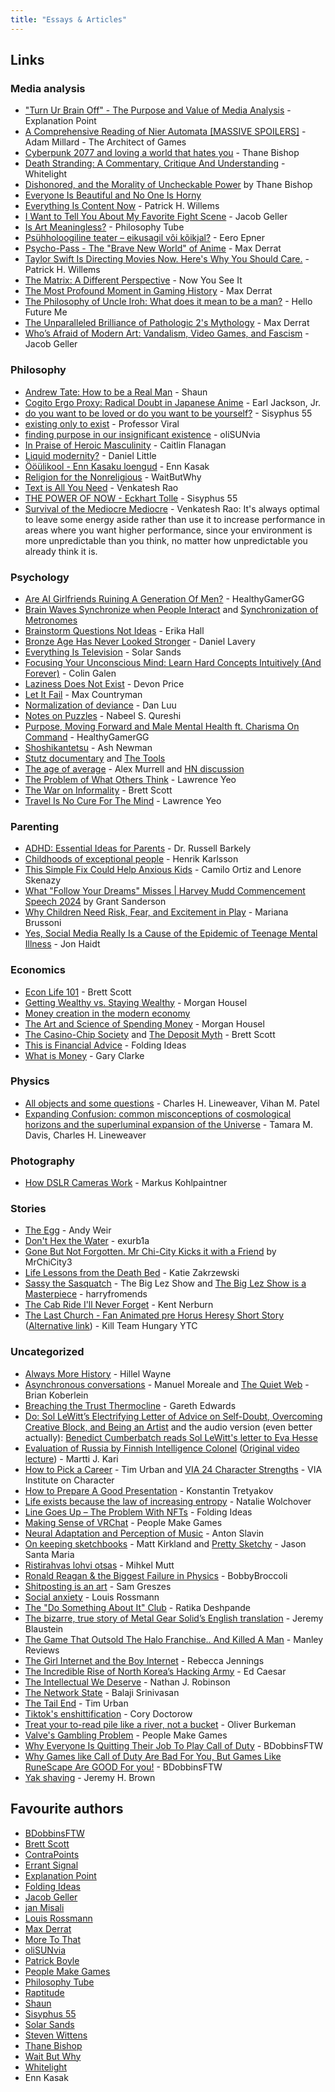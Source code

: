 ```yaml
---
title: "Essays & Articles"
---
```


## Links

### Media analysis

- ["Turn Ur Brain Off" - The Purpose and Value of Media Analysis](https://www.youtube.com/watch?v=MEX-f_c9w0A) - Explanation Point
- [A Comprehensive Reading of Nier Automata [MASSIVE SPOILERS]](https://youtu.be/4EnbSokFpjQ) - Adam Millard - The Architect of Games
- [Cyberpunk 2077 and loving a world that hates you](https://www.youtube.com/watch?v=ND0Qo9bX8JU) - Thane Bishop
- [Death Stranding: A Commentary, Critique And Understanding](https://youtu.be/zg2Y5rxlg-M) - Whitelight
- [Dishonored, and the Morality of Uncheckable Power](https://www.youtube.com/watch?v=FZ5s4vg-NfQ) by Thane Bishop
- [Everyone Is Beautiful and No One Is Horny](https://bloodknife.com/everyone-beautiful-no-one-horny/)
- [Everything Is Content Now](https://www.youtube.com/watch?v=hAtbFwzZp6Y) - Patrick H. Willems
- [I Want to Tell You About My Favorite Fight Scene](https://www.youtube.com/watch?v=x5Ulxe-t6e8) - Jacob Geller
- [Is Art Meaningless?](https://youtu.be/T6EOVCYx7mY) - Philosophy Tube
- [Psühholoogiline teater – eikusagil või kõikjal?](https://www.sirp.ee/s1-artiklid/teater/psuhholoogiline-teater-eikusagil-voi-koikjal/) - Eero Epner
- [Psycho-Pass - The "Brave New World" of Anime](https://www.youtube.com/watch?v=IWqbt8ioJK0) - Max Derrat
- [Taylor Swift Is Directing Movies Now. Here's Why You Should Care.](https://www.youtube.com/watch?v=bbUHATtb6GU) - Patrick H. Willems
- [The Matrix: A Different Perspective](https://youtu.be/ORHB9c8e7ok) - Now You See It
- [The Most Profound Moment in Gaming History](https://youtube.com/watch?v=jIYBod0ge3Y) - Max Derrat
- [The Philosophy of Uncle Iroh: What does it mean to be a man?](https://www.youtube.com/watch?v=SezGJNNZmtI) - Hello Future Me
- [The Unparalleled Brilliance of Pathologic 2's Mythology](https://www.youtube.com/watch?v=Uk3Dm3OTNY4) - Max Derrat
- [Who’s Afraid of Modern Art: Vandalism, Video Games, and Fascism](https://youtu.be/v5DqmTtCPiQ) - Jacob Geller

### Philosophy

- [Andrew Tate: How to be a Real Man](https://www.youtube.com/watch?v=y6_TOFy3k6k) - Shaun
- [Cogito Ergo Proxy: Radical Doubt in Japanese Anime](https://youtu.be/HLaVk4PRN6g) - Earl Jackson, Jr.
- [do you want to be loved or do you want to be yourself?](https://youtu.be/3Y81L_CUV3M) - Sisyphus 55
- [existing only to exist](https://www.youtube.com/watch?v=rCb4K_tc9OY) - Professor Viral
- [finding purpose in our insignificant existence](https://youtu.be/qjvARuTSjqE) -  oliSUNvia
- [In Praise of Heroic Masculinity](https://archive.li/https://www.theatlantic.com/ideas/archive/2023/08/heroic-toxic-masculinity-boys/675172/) - Caitlin Flanagan
- [Liquid modernity?](https://understandingsociety.blogspot.com/2014/05/liquid-modernity.html) - Daniel Little
- [Ööülikool - Enn Kasaku loengud](http://www.ylikool.ee/et/13/enn_kasak) - Enn Kasak
- [Religion for the Nonreligious](https://waitbutwhy.com/2014/10/religion-for-the-nonreligious.html) - WaitButWhy
- [Text is All You Need](https://studio.ribbonfarm.com/p/text-is-all-you-need) - Venkatesh Rao
- [THE POWER OF NOW - Eckhart Tolle](https://www.youtube.com/watch?v=0ILHWvSZV4E) - Sisyphus 55
- [Survival of the Mediocre Mediocre](https://www.ribbonfarm.com/2018/04/24/survival-of-the-mediocre-mediocre/) - Venkatesh Rao: It's always optimal to leave some energy aside rather than use it to increase performance in areas where you want higher performance, since your environment is more unpredictable than you think, no matter how unpredictable you already think it is.

### Psychology

- [Are AI Girlfriends Ruining A Generation Of Men?](https://www.youtube.com/watch?v=Th4PejGz1Ic) - HealthyGamerGG
- [Brain Waves Synchronize when People Interact](https://www.scientificamerican.com/article/brain-waves-synchronize-when-people-interact/) and [Synchronization of Metronomes](https://youtu.be/Aaxw4zbULMs)
- [Brainstorm Questions Not Ideas](https://www.muledesign.com/blog/brainstorm-questions) - Erika Hall
- [Bronze Age Has Never Looked Stronger](https://www.thechatner.com/p/its-1178-bce-and-the-bronze-age-has) - Daniel Lavery
- [Everything Is Television](https://youtu.be/-BLAUhBl0nA) - Solar Sands
- [Focusing Your Unconscious Mind: Learn Hard Concepts Intuitively (And Forever)](https://www.youtube.com/watch?v=Dm68uFy6gus) - Colin Galen
- [Laziness Does Not Exist](https://drdevonprice.substack.com/p/laziness-does-not-exist) - Devon Price
- [Let It Fail](https://www.maxcountryman.com/articles/let-it-fail) - Max Countryman
- [Normalization of deviance](https://danluu.com/wat/) - Dan Luu
- [Notes on Puzzles](https://nabeelqu.substack.com/p/notes-on-puzzles) - Nabeel S. Qureshi
- [Purpose, Moving Forward and Male Mental Health ft. Charisma On Command​](https://www.youtube.com/watch?v=9UKl9WOihBE) - HealthyGamerGG
- [Shoshikantetsu](https://asnewman.github.io/shoshikantetsu) - Ash Newman
- [Stutz documentary](https://www.netflix.com/watch/81387962) and [The Tools](https://www.thetoolsbook.com/)
- [The age of average](https://www.alexmurrell.co.uk/articles/the-age-of-average) - Alex Murrell and [HN discussion](https://news.ycombinator.com/item?id=35355703)
- [The Problem of What Others Think](https://moretothat.com/the-problem-of-what-others-think/) - Lawrence Yeo
- [The War on Informality](https://www.asomo.co/p/the-war-on-informality) - Brett Scott
- [Travel Is No Cure For The Mind](https://moretothat.com/travel-is-no-cure-for-the-mind/) - Lawrence Yeo

### Parenting

- [ADHD: Essential Ideas for Parents](https://www.youtube.com/watch?v=YSfCdBBqNXY) - Dr. Russell Barkely
- [Childhoods of exceptional people](https://www.lesswrong.com/posts/CYN7swrefEss4e3Qe/childhoods-of-exceptional-people) - Henrik Karlsson
- [This Simple Fix Could Help Anxious Kids](https://www.nytimes.com/2023/09/04/opinion/anxiety-depression-teens.html) - Camilo Ortiz and Lenore Skenazy
- [What "Follow Your Dreams" Misses | Harvey Mudd Commencement Speech 2024](https://www.youtube.com/watch?v=W3I3kAg2J7w) by Grant Sanderson
- [Why Children Need Risk, Fear, and Excitement in Play](https://www.afterbabel.com/p/why-children-need-risk-fear-and-excitement) - Mariana Brussoni
- [Yes, Social Media Really Is a Cause of the Epidemic of Teenage Mental Illness](https://www.afterbabel.com/p/phone-based-childhood-cause-epidemic) - Jon Haidt

### Economics

- [Econ Life 101](https://www.asomo.co/s/econ-life-101) - Brett Scott
- [Getting Wealthy vs. Staying Wealthy](https://collabfund.com/blog/getting-wealthy-vs-staying-wealthy/) - Morgan Housel
- [Money creation in the modern economy](https://github.com/JamFox/docs.jamfox.dev/raw/master/docs/content/links/attachments/money-creation-in-the-modern-economy.pdf)
- [The Art and Science of Spending Money](https://collabfund.com/blog/the-art-and-science-of-spending-money/) - Morgan Housel
- [The Casino-Chip Society](https://www.asomo.co/p/casino-chip-cashless-society) and [The Deposit Myth](https://www.asomo.co/p/the-deposit-myth) - Brett Scott
- [This is Financial Advice](https://www.youtube.com/watch?v=5pYeoZaoWrA) - Folding Ideas
- [What is Money](https://www.onedb.online/blog/what_is_money) - Gary Clarke

### Physics

- [All objects and some questions](https://pubs.aip.org/aapt/ajp/article/91/10/819/2911822/All-objects-and-some-questions) - Charles H. Lineweaver, Vihan M. Patel
- [Expanding Confusion: common misconceptions of cosmological horizons and the superluminal expansion of the Universe](https://arxiv.org/abs/astro-ph/0310808) - Tamara M. Davis, Charles H. Lineweaver

### Photography

- [How DSLR Cameras Work](https://exclusivearchitecture.com/03-technical-articles-DSLR-00-table-of-contents.html) - Markus Kohlpaintner

### Stories

- [The Egg](https://youtu.be/h6fcK_fRYaI) - Andy Weir
- [Don't Hex the Water](https://youtu.be/Fzhkwyoe5vI) - exurb1a
- [Gone But Not Forgotten. Mr Chi-City Kicks it with a Friend](https://www.youtube.com/watch?v=wK7GSARUs_Q) by MrChiCity3
- [Life Lessons from the Death Bed](https://isonomiaquarterly.com/archive/volume-1-issue-2/life-lessons-from-the-death-bed/) - Katie Zakrzewski
- [Sassy the Sasquatch](https://youtu.be/Dw_tGRblTXk) - The Big Lez Show and [The Big Lez Show is a Masterpiece](https://www.youtube.com/watch?v=JlBEaB_cFEU) - harryfromends
- [The Cab Ride I'll Never Forget](https://kentnerburn.com/the-cab-ride-ill-never-forget/) - Kent Nerburn
- [The Last Church - Fan Animated pre Horus Heresy Short Story](https://youtu.be/jSEVCs8o0H8) ([Alternative link](https://odysee.com/@KillTeamHungary:9/the-last-church-fan-animatied-40k-short:5?r=Fou8ecWf8R2MUXvGrvDKTewNtZCfeg5k)) - Kill Team Hungary YTC

### Uncategorized

- [Always More History](https://www.hillelwayne.com/post/always-more-history/) - Hillel Wayne
- [Asynchronous conversations](https://manuelmoreale.com/asynchronous-conversations) - Manuel Moreale and [The Quiet Web](https://briankoberlein.com/tech/quiet-web/) - Brian Koberlein
- [Breaching the Trust Thermocline](https://every.to/p/breaching-the-trust-thermocline-is-the-biggest-hidden-risk-in-business) - Gareth Edwards
- [Do: Sol LeWitt’s Electrifying Letter of Advice on Self-Doubt, Overcoming Creative Block, and Being an Artist](https://www.themarginalian.org/2016/09/09/do-sol-lewitt-eva-hesse-letter/) and the audio version (even better actually): [Benedict Cumberbatch reads Sol LeWitt's letter to Eva Hesse](https://youtu.be/VnSMIgsPj5M)
- [Evaluation of Russia by Finnish Intelligence Colonel](https://the-culture-shocks.blogspot.com/2022/03/evaluation-of-russia-by-finish.html) ([Original video lecture](https://www.youtube.com/watch?v=kF9KretXqJw)) - Martti J. Kari
- [How to Pick a Career](https://waitbutwhy.com/2018/04/picking-career.html) - Tim Urban and [VIA 24 Character Strengths](https://www.viacharacter.org/character-strengths) -  VIA Institute on Character
- [How to Prepare A Good Presentation](https://fouryears.eu/2019/02/11/how-to-prepare-a-good-presentation/) - Konstantin Tretyakov
- [Life exists because the law of increasing entropy](https://www.quantamagazine.org/a-new-thermodynamics-theory-of-the-origin-of-life-20140122/) - Natalie Wolchover
- [Line Goes Up – The Problem With NFTs](https://youtu.be/YQ_xWvX1n9g) - Folding Ideas
- [Making Sense of VRChat](https://youtu.be/4PHT-zBxKQQ) - People Make Games
- [Neural Adaptation and Perception of Music](https://blog.slavin.ee/posts/neural-adaptation-and-perception-of-music/) - Anton Slavin
- [On keeping sketchbooks](https://attainablefelicity.mattkirkland.com/20230822/Sketchbooks.html) - Matt Kirkland and [Pretty Sketchy](https://v4.jasonsantamaria.com/articles/pretty-sketchy/) - Jason Santa Maria
- [Ristirahvas lohvi otsas](https://www.err.ee/1609194133/mihkel-mutt-ristirahvas-lohvi-otsas) - Mihkel Mutt
- [Ronald Reagan & the Biggest Failure in Physics](https://youtu.be/ivVzGpznw1U) - BobbyBroccoli
- [Shitposting is an art](https://www.polygon.com/2018/12/17/18142124/shitposting-memes-dada-art-history) -  Sam Greszes
- [Social anxiety](https://www.youtube.com/watch?v=W9AHCymAbyg) - Louis Rossmann
- [The "Do Something About It" Club](https://chavanniclass.com/2023/09/16/48-the-do-something-about-it-club/) - Ratika Deshpande
- [The bizarre, true story of Metal Gear Solid’s English translation](https://www.polygon.com/2019/7/18/20696081/metal-gear-solid-translation-japanese-english-jeremy-blaustein) -  Jeremy Blaustein
- [The Game That Outsold The Halo Franchise.. And Killed A Man](https://youtu.be/9Oln-5mMZwE) - Manley Reviews
- [The Girl Internet and the Boy Internet](https://beccacore.substack.com/p/the-girl-internet-and-the-boy-internet) - Rebecca Jennings
- [The Incredible Rise of North Korea’s Hacking Army](https://www.newyorker.com/magazine/2021/04/26/the-incredible-rise-of-north-koreas-hacking-army) - Ed Caesar
- [The Intellectual We Deserve](https://www.currentaffairs.org/2018/03/the-intellectual-we-deserve) - Nathan J. Robinson
- [The Network State](https://thenetworkstate.com/) - Balaji Srinivasan
- [The Tail End](https://waitbutwhy.com/2015/12/the-tail-end.html) - Tim Urban
- [Tiktok's enshittification](https://pluralistic.net/2023/01/21/potemkin-ai/#hey-guys) - Cory Doctorow
- [Treat your to-read pile like a river, not a bucket](https://www.oliverburkeman.com/river) - Oliver Burkeman
- [Valve's Gambling Problem](https://youtu.be/eMmNy11Mn7g) - People Make Games
- [Why Everyone Is Quitting Their Job To Play Call of Duty](https://youtu.be/tubXWOJfU5A) - BDobbinsFTW
- [Why Games like Call of Duty Are Bad For You, But Games Like RuneScape Are GOOD For you!](https://youtu.be/1ebhepOmWws) - BDobbinsFTW
- [Yak shaving](https://projects.csail.mit.edu/gsb/old-archive/gsb-archive/gsb2000-02-11.html) - Jeremy H. Brown

## Favourite authors

- [BDobbinsFTW](https://www.youtube.com/user/BDobbinsFTW)
- [Brett Scott](https://substack.com/@brettscott)
- [ContraPoints](https://www.youtube.com/c/ContraPoints)
- [Errant Signal](https://www.youtube.com/@ErrantSignal/)
- [Explanation Point](https://www.youtube.com/c/ExplanationPointAnime)
- [Folding Ideas](https://www.youtube.com/c/FoldingIdeas)
- [Jacob Geller](https://www.youtube.com/c/JacobGeller)
- [jan Misali](https://www.youtube.com/c/HBMmaster)
- [Louis Rossmann](https://www.youtube.com/@rossmanngroup)
- [Max Derrat](https://www.youtube.com/@maxderrat)
- [More To That](https://moretothat.com/)
- [oliSUNvia](https://www.youtube.com/c/oliSUNvia)
- [Patrick Boyle](https://www.youtube.com/@PBoyle)
- [People Make Games](https://www.youtube.com/c/PeopleMakeGames)
- [Philosophy Tube](https://www.youtube.com/c/thephilosophytube)
- [Raptitude](https://www.raptitude.com/)
- [Shaun](https://www.youtube.com/@Shaun_vids)
- [Sisyphus 55](https://www.youtube.com/@Sisyphus55)
- [Solar Sands](https://www.youtube.com/c/SolarSands)
- [Steven Wittens](https://acko.net/)
- [Thane Bishop](https://www.youtube.com/@ThaneBishop)
- [Wait But Why](https://waitbutwhy.com/)
- [Whitelight](https://www.youtube.com/c/Whitelight)
- Enn Kasak
